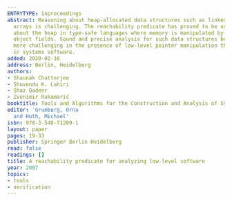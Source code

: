 ```yaml
---
ENTRYTYPE: inproceedings
abstract: Reasoning about heap-allocated data structures such as linked lists and
  arrays is challenging. The reachability predicate has proved to be useful for reasoning
  about the heap in type-safe languages where memory is manipulated by dereferencing
  object fields. Sound and precise analysis for such data structures becomes significantly
  more challenging in the presence of low-level pointer manipulation that is prevalent
  in systems software.
added: 2020-02-16
address: Berlin, Heidelberg
authors:
- Shaunak Chatterjee
- Shuvendu K. Lahiri
- Shaz Qadeer
- Zvonimir Rakamarić
booktitle: Tools and Algorithms for the Construction and Analysis of Systems
editor: 'Grumberg, Orna
  and Huth, Michael'
isbn: 978-3-540-71209-1
layout: paper
pages: 19-33
publisher: Springer Berlin Heidelberg
read: false
readings: []
title: A reachability predicate for analyzing low-level software
year: 2007
topics:
- tools
- verification
---
```

